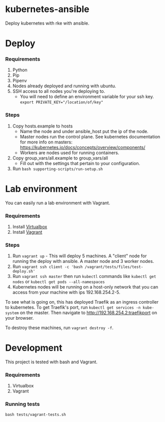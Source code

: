 # kubernetes-ansible
Deploy kubernetes with rke with ansible.

# Deploy

### Requirements
1. Python
2. Pip
3. Pipenv
5. Nodes already deployed and running with ubuntu.
6. SSH access to all nodes you're deploying to. 
   * You will need to define an environment variable for your ssh key. `export PRIVATE_KEY="/location/of/key"`

### Steps
1. Copy hosts.example to hosts
    * Name the node and under ansible_host put the ip of the node.
    * Master nodes run the control plane. See kubernetes documentation for more info on masters: https://kubernetes.io/docs/concepts/overview/components/
    * Workers are nodes used for running containers.
 2. Copy group_vars/all.example to group_vars/all
    * Fill out with the settings that pertain to your configuration.
 3. Run `bash supporting-scripts/run-setup.sh`

 # Lab environment

You can easily run a lab environment with Vagrant. 

### Requirements
1. Install [Virtualbox](https://www.virtualbox.org/)
2. Install [Vagrant](https://www.vagrantup.com/)

### Steps
1. Run `vagrant up` - This will deploy 5 machines. A "client" node for running the deploy with ansible. A master node and 3 worker nodes.
2. Run `vagrant ssh client -c 'bash /vagrant/tests/files/test-deploy.sh'`
3. Run `vagrant ssh master` then run `kubectl` commands like `kubectl get nodes` or `kubectl get pods --all-namespaces`
4. Kubernetes nodes will be running on a host-only network that you can access from your machine with ips 192.168.254.2-5.

To see what is going on, this has deployed Traefik as an ingress controller to kubernetes. To get Traefik's port, run `kubectl get services -n kube-system` on the master. Then navigate to http://192.168.254.2:traefikport on your browser.

To destroy these machines, run `vagrant destroy -f`.

# Development
This project is tested with bash and Vagrant.

### Requirements
1. Virtualbox
2. Vagrant

### Running tests
`bash tests/vagrant-tests.sh`